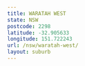 ```yaml
---
title: WARATAH WEST
state: NSW
postcode: 2298
latitude: -32.905633
longitude: 151.722243
url: /nsw/waratah-west/
layout: suburb
---
```


